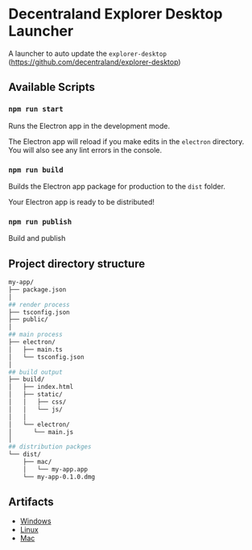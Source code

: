 # Decentraland Explorer Desktop Launcher

A launcher to auto update the `explorer-desktop` (https://github.com/decentraland/explorer-desktop)

## Available Scripts

### `npm run start`

Runs the Electron app in the development mode.

The Electron app will reload if you make edits in the `electron` directory.<br>
You will also see any lint errors in the console.

### `npm run build`

Builds the Electron app package for production to the `dist` folder.

Your Electron app is ready to be distributed!

### `npm run publish`

Build and publish

## Project directory structure

```bash
my-app/
├── package.json
│
## render process
├── tsconfig.json
├── public/
│
## main process
├── electron/
│   ├── main.ts
│   └── tsconfig.json
│
## build output
├── build/
│   ├── index.html
│   ├── static/
│   │   ├── css/
│   │   └── js/
│   │
│   └── electron/
│      └── main.js
│
## distribution packges
└── dist/
    ├── mac/
    │   └── my-app.app
    └── my-app-0.1.0.dmg
```

## Artifacts

- [Windows](https://renderer-artifacts.decentraland.org/launcher-branch/main/Install%20Decentraland.exe)
- [Linux](https://renderer-artifacts.decentraland.org/launcher-branch/main/Decentraland.AppImage)
- [Mac](https://renderer-artifacts.decentraland.org/launcher-branch/main/Decentraland.dmg)